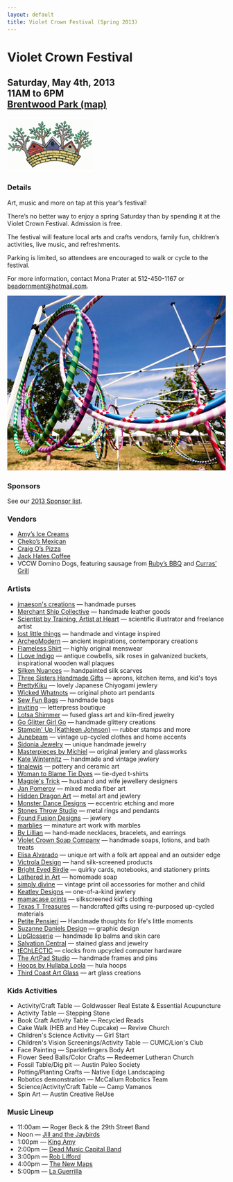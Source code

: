 ```yaml
---
layout: default
title: Violet Crown Festival (Spring 2013)
---
```

<div class="container">
	<div class="row">
		<div class="col-md-8">
			<h1>Violet Crown Festival</h1>
			<h2>
				Saturday, May 4th, 2013 <br>
				11AM to 6PM <br>
				<a href="https://plus.google.com/105953711653254975745/about?gl=us&amp;hl=en">Brentwood Park (map)</a>
			</h2>
		</div>
		<div class="col-md-4"><img src="img/Crown-facebook.jpg" class="img-responsive"></div>
	</div>
</div>

### Details

Art, music and more on tap at this year’s festival!

There’s no better way to enjoy a spring Saturday than by spending it at the
Violet Crown Festival. Admission is free.

The festival will feature local arts and crafts vendors, family fun,
children’s activities, live music, and refreshments.

Parking is limited, so attendees are encouraged to walk or cycle to the
festival.

For more information, contact Mona Prater at 512-450-1167 or [beadornment@hotmail.com](mailto:beadornment@hotmail.com).

<img src="img/vccw_hoops.jpg" class="img-responsive well">

### Sponsors

See our [2013 Sponsor list](sponsors_2013.html).

### Vendors

* [Amy’s Ice Creams](http://www.amysicecreams.com/)
* [Cheko’s Mexican](http://www.gotchekos.com/)
* [Craig O’s Pizza](http://www.craigositalian.com/)
* [Jack Hates Coffee](http://jackhatescoffee.com/)
* VCCW Domino Dogs, featuring sausage from [Ruby’s BBQ](http://rubysbbq.com/) and [Curras’ Grill](http://www.currasgrill.com/)

### Artists

* [jmaeson's creations](http://Etsy.com/shop/jmaeson) &mdash; handmade purses
* [Merchant Ship Collective](http://Mscleather.com) &mdash; handmade leather goods
* [Scientist by Training, Artist at Heart](https://www.facebook.com/ScientistByTrainingArtistAtHeart) &mdash; scientific illustrator and freelance artist
* [lost little things](http://Lostlittlethings.bigcartel.com) &mdash; handmade and vintage inspired
* [ArcheoModern](http://Archeomoderndesigns.com) &mdash; ancient inspirations, contemporary creations
* [Flameless Shirt](http://Flamelessshirt.com) &mdash; highly original menswear
* [I Love Indigo](https://Facebook.com/iloveindigo1) &mdash; antique cowbells, silk roses in galvanized buckets, inspirational wooden wall plaques
* [Silken Nuances](http://Paintedsilk.etsy.com) &mdash; handpainted silk scarves
* [Three Sisters Handmade Gifts](http://Threesistershandmadegifts.com) &mdash; aprons, kitchen items, and kid's toys
* [PrettyKiku](http://prettykiku.etsy.com) &mdash; lovely Japanese Chiyogami jewlery
* [Wicked Whatnots](https://facebook.com/wickedwhatnots) &mdash; original photo art pendants
* [Sew Fun Bags](https://facebook.com/sewfunbags) &mdash; handmade bags
* [inviting](http://shopinviting.com) &mdash; letterpress boutique
* [Lotsa Shimmer](http://lotsashimmer.etsy.com) &mdash; fused glass art and kiln-fired jewelry
* [Go Glitter Girl Go](http://goglittergirlgo.com) &mdash; handmade glittery creations
* [Stampin' Up (Kathleen Johnson)](http://kathleenstamps.stampinup.net) &mdash; rubber stamps and more
* [Junebeam](http://www.etsy.com/shop/junebeam) &mdash; vintage up-cycled clothes and home accents
* [Sidonia Jewelry](http://sidoniajewelry.com) &mdash; unique handmade jewelry
* [Masterpieces by Michiel](http://masterpiecesbymichiel.com) &mdash; original jewlery and glassworks
* [Kate Winternitz](http://katewinternitzjewelry.com) &mdash; handmade and vintage jewlery
* [tinalewis](http://tinalewis.etsy.com) &mdash; pottery and ceramic art
* [Woman to Blame Tie Dyes](http://womantoblametiedyes.com) &mdash; tie-dyed t-shirts
* [Magpie's Trick](http://magpiestrick.com) &mdash; husband and wife jewellery designers
* [Jan Pomeroy](http://mesaimages.com) &mdash; mixed media fiber art
* [Hidden Dragon Art](http://HiddenDragonArt.com) &mdash; metal art and jewlery
* [Monster Dance Designs](http://Monsterdancedesigns.com) &mdash; eccentric etching and more
* [Stones Throw Studio](http://Stonesthrowstudio.com) &mdash; metal rings and pendants
* [Found Fusion Designs](https://www.facebook.com/pages/Found-Fusion-Designs/126482364078383) &mdash; jewlery
* [marblies](http://Marblies.com) &mdash; minature art work with marbles
* [By Lillian](http://Bylillian.com) &mdash; hand-made necklaces, bracelets, and earrings
* [Violet Crown Soap Company](http://Violetcrownsoap.com) &mdash; handmade soaps, lotions, and bath treats
* [Elisa Alvarado](http://Elisaalvarado.com) &mdash; unique art with a folk art appeal and an outsider edge
* [Victrola Design](http://Victrolastudio.com) &mdash; hand silk-screened products
* [Bright Eyed Birdie](http://www.etsy.com/shop/brighteyedbirdie) &mdash; quirky cards, notebooks, and stationery prints
* [Lathered in Art](http://latheredinart.com) &mdash; homemade soap
* [simply divine](http://simplydivine.biz) &mdash; vintage print oil accessories for mother and child
* [Keatley Designs](http://keatleydesigns.com/) &mdash; one-of-a-kind jewlery
* [mamacase prints](http://etsy.com/shop/mamacaseprints) &mdash; silkscreened kid's clothing
* [Texas T Treasures](http://texasttreasures.com) &mdash; handcrafted gifts using re-purposed up-cycled materials
* [Petite Pensieri](http://etsy.com/shop/petitepensieri) &mdash; Handmade thoughts for life's little moments
* [Suzanne Daniels Design](http://www.suzannegrisaffe.com) &mdash; graphic design
* [LipGlosserie](http://lipglosserie.etsy.com) &mdash; handmade lip balms and skin care
* [Salvation Central](http://salvationcentral.com) &mdash; stained glass and jewelry
* [tEChLECTIC](http://techlectic.com) &mdash; clocks from upcycled computer hardware
* [The ArtPad Studio](http://etsy.com/shop/TheArtPadStudio) &mdash; handmade frames and pins
* [Hoops by Hullaba Loola](https://www.facebook.com/pages/Hoops-by-Hullaba-Loola/103331009703181) &mdash; hula hoops
* [Third Coast Art Glass](http://thirdcoastartglass.blog.com) &mdash; art glass creations

### Kids Activities

* Activity/Craft Table &mdash; Goldwasser Real Estate & Essential Acupuncture
* Activity Table &mdash; Stepping Stone
* Book Craft Activity Table &mdash; Recycled Reads
* Cake Walk (HEB and Hey Cupcake) &mdash; Revive Church
* Children's Science Activity &mdash; Girl Start
* Children's Vision Screenings/Activity Table &mdash; CUMC/Lion's Club
* Face Painting &mdash; Sparklefingers Body Art
* Flower Seed Balls/Color Crafts &mdash; Redeemer Lutheran Church
* Fossil Table/Dig pit &mdash; Austin Paleo Society
* Potting/Planting Crafts &mdash; Native Edge Landscaping
* Robotics demonstration &mdash; McCallum Robotics Team
* Science/Activity/Craft Table &mdash; Camp Vamanos
* Spin Art &mdash; Austin Creative ReUse

### Music Lineup

* 11:00am &mdash; Roger Beck & the 29th Street Band
* Noon &mdash; [Jill and the Jaybirds](http://www.myspace.com/junglejilljaybirds)
* 1:00pm &mdash; [King Amy](http://www.reverbnation.com/kingamy)
* 2:00pm &mdash; [Dead Music Capital Band](http://dmcband.org/)
* 3:00pm &mdash; [Rob Lifford](http://www.roblifford.com/)
* 4:00pm &mdash; [The New Maps](http://www.reverbnation.com/thenewmaps)
* 5:00pm &mdash; [La Guerrilla](http://www.laguerrillamusic.com/)
